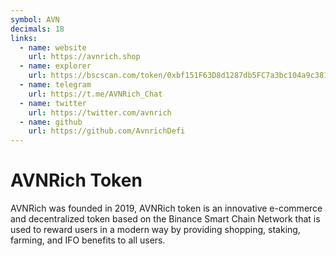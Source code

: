 ```yaml
---
symbol: AVN
decimals: 18
links:
  - name: website
    url: https://avnrich.shop
  - name: explorer
    url: https://bscscan.com/token/0xbf151F63D8d1287db5FC7a3bc104a9c38124cdeB
  - name: telegram
    url: https://t.me/AVNRich_Chat
  - name: twitter
    url: https://twitter.com/avnrich
  - name: github
    url: https://github.com/AvnrichDefi
---
```


# AVNRich Token

AVNRich was founded in 2019, AVNRich token is an innovative e-commerce and decentralized token based on the Binance Smart Chain Network that is used to reward users in a modern way by providing shopping, staking, farming, and IFO benefits to all users.
